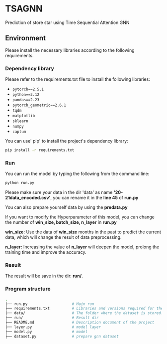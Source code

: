 # TSAGNN
Prediction of store star using Time Sequential Attention GNN

## Environment

Please install the necessary libraries according to the following requirements.

### Dependency library

Please refer to the requirements.txt file to install the following libraries:

- `pytorch==2.5.1`
- `python==3.12`
- `pandas==2.23`
- `pytorch_geometric==2.6.1`
- `tqdm`
- `matplotlib`
- `sklearn`
- `numpy`
- `captum`

You can use' pip' to install the project's dependency library:

```bash
pip install -r requirements.txt
```
### Run

You can run the model by typing the following from the command line:

```bash
python run.py
```
Please make sure your data in the dir 'data' as name **'20-21data_encoded.csv'**, you can rename it in the **line 45** of **run.py**  

You can also prepare yourself data by using the **predata.py**  

If you want to modify the Hyperparameter of this model, you can change the number of **win_size, batch_size, n_layer** in **run.py**  

**win_size:** Use the data of **win_size** months in the past to predict the current data, which will change the result of data preprocessing.  

**n_layer:** Increasing the value of **n_layer** will deepen the model, prolong the training time and improve the accuracy. 

### Result
The result will be save in the dir: **run/**.

### Program structure
```bash
.
├── run.py                    # Main run 
├── requirements.txt          # Libraries and versions required for the project
├── data/                     # The folder where the dataset is stored.
├── run/                      # Result dir
├── README.md                 # Description document of the project
├── layer.py                  # model layer
├── model.py                  # model
├── dataset.py                # prepare gnn dataset
```
